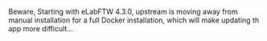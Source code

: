Beware, Starting with eLabFTW 4.3.0, upstream is moving away from manual installation for a full Docker installation, which will make updating th app more difficult...